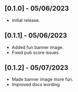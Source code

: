 ## [0.1.0] - 05/06/2023

* Initial release.

## [0.1.1] - 05/06/2023

* Added fun banner image.
* Fixed pub score issues.

## [0.1.2] - 05/07/2023

* Made banner image more fun.
* Improved docs wording

